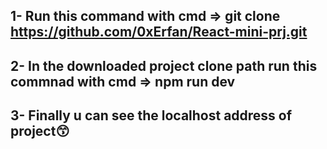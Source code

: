 ## 1- Run this command with cmd => git clone https://github.com/0xErfan/React-mini-prj.git
## 2- In the downloaded project clone path run this commnad with cmd => npm run dev
## 3- Finally u can see the localhost address of project😙
